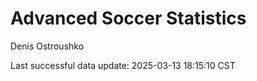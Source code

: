 # Advanced Soccer Statistics
Denis Ostroushko

<!-- gfm -->

Last successful data update: 2025-03-13 18:15:10 CST
